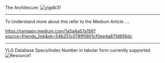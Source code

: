 The Architecure:
![ylgdb31](https://github.com/rangapv/CloudNative/assets/12977412/74f65027-628c-4216-acca-d91e5a7c3048)

_______________________________________________________________________________________________________
To Understand more about this refer to the Medium Article ....

https://rangapv.medium.com/1a5a4a57a156?source=friends_link&sk=54b251c078ff0601cf0ee4a87fd856dc

________________________________________________________________________________________________________
YLG Database Specs/Index Number in tabular form currently supported
![Resource1](https://github.com/rangapv/CloudNative/assets/12977412/90db6e05-57ee-4e3d-904d-104a5ed186d3)

